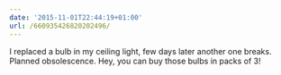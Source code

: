 ```yaml
---
date: '2015-11-01T22:44:19+01:00'
url: /660935426820202496/
---
```

I replaced a bulb in my ceiling light, few days later another one breaks. Planned obsolescence. Hey, you can buy those bulbs in packs of 3!
